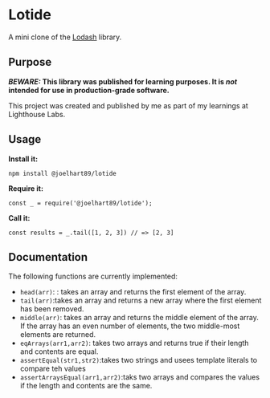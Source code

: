 # Lotide

A mini clone of the [Lodash](https://lodash.com) library.

## Purpose

**_BEWARE:_ This library was published for learning purposes. It is _not_ intended for use in production-grade software.**

This project was created and published by me as part of my learnings at Lighthouse Labs. 

## Usage

**Install it:**

`npm install @joelhart89/lotide`

**Require it:**

`const _ = require('@joelhart89/lotide');`

**Call it:**

`const results = _.tail([1, 2, 3]) // => [2, 3]`

## Documentation

The following functions are currently implemented:

* `head(arr)`: : takes an array and returns the first element of the array.
* `tail(arr)`:takes an array and returns a new array where the first element has been removed.
* `middle(arr)`: takes an array and returns the middle element of the array. If the array has an even number of elements, the two middle-most elements are returned.
* `eqArrays(arr1,arr2)`: takes two arrays and returns true if their length and contents are equal.
* `assertEqual(str1,str2)`:takes two strings and usees template literals to compare teh values
* `assertArraysEqual(arr1,arr2)`:taks two arrays and compares the values if the length and contents are the same.